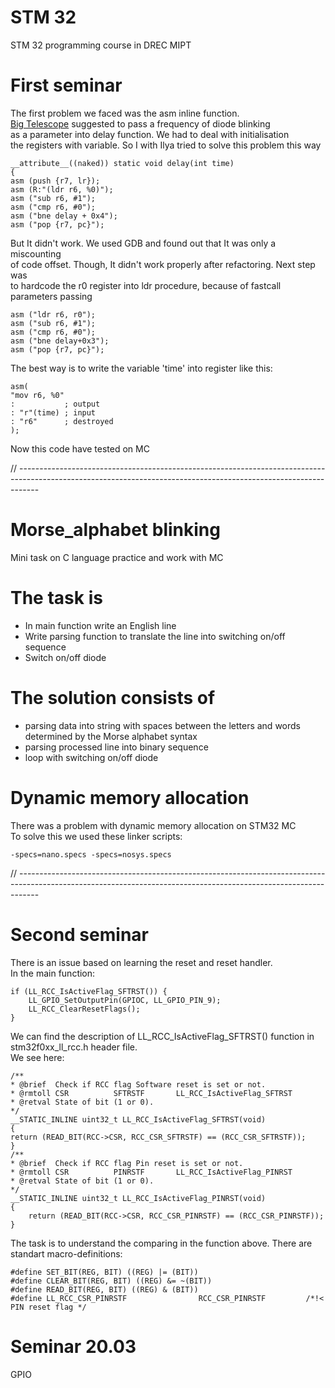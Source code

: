 # STM 32
STM 32 programming course in DREC MIPT  
# First seminar  
The first problem we faced was the asm inline function.  
[Big Telescope](https://github.com/bigtelescope) suggested to pass a frequency of diode blinking  
as a parameter into delay function. We had to deal with initialisation  
the registers with variable. So I with Ilya tried to solve this problem this way  

    __attribute__((naked)) static void delay(int time)  
    {
    asm (push {r7, lr});  
    asm (R:"(ldr r6, %0)");  
    asm ("sub r6, #1");  
    asm ("cmp r6, #0");  
    asm ("bne delay + 0x4");  
    asm ("pop {r7, pc}");  
But It didn't work. We used GDB and found out that It was only a miscounting  
of code offset. Though, It didn't work properly after refactoring. Next step was  
to hardcode the r0 register into ldr procedure, because of fastcall parameters passing 

    asm ("ldr r6, r0");  
    asm ("sub r6, #1");  
    asm ("cmp r6, #0");  
    asm ("bne delay+0x3");  
    asm ("pop {r7, pc}");
The best way is to write the variable 'time' into register like this:  

    asm(
    "mov r6, %0"
    :           ; output
    : "r"(time) ; input
    : "r6"      ; destroyed
    );
Now this code have tested on MC  


// -----------------------------------------------------------------------------------------------------------------------------------------------------------------  

# Morse_alphabet blinking

Mini task on C language practice and work with MC  

# The task is
+ In main function write an English line
+ Write parsing function to translate the line into switching on/off sequence
+ Switch on/off diode

# The solution consists of  
+ parsing data into string with spaces between the letters and words determined by the Morse alphabet syntax  
+ parsing processed line into  binary sequence  
+ loop with switching on/off diode  
# Dynamic memory allocation  
There was a problem with dynamic memory allocation on STM32 MC  
To solve this we used these linker scripts:

    -specs=nano.specs -specs=nosys.specs  
// -----------------------------------------------------------------------------------------------------------------------------------------------------------------
# Second seminar
There is an issue based on learning the reset and reset handler.  
In the main function:  

    if (LL_RCC_IsActiveFlag_SFTRST()) {
        LL_GPIO_SetOutputPin(GPIOC, LL_GPIO_PIN_9);
        LL_RCC_ClearResetFlags();
    }
We can find the description of LL_RCC_IsActiveFlag_SFTRST() function in stm32f0xx_ll_rcc.h header file.  
We see here:  

    /**
    * @brief  Check if RCC flag Software reset is set or not.
    * @rmtoll CSR          SFTRSTF       LL_RCC_IsActiveFlag_SFTRST
    * @retval State of bit (1 or 0).
    */
    __STATIC_INLINE uint32_t LL_RCC_IsActiveFlag_SFTRST(void)
    {
    return (READ_BIT(RCC->CSR, RCC_CSR_SFTRSTF) == (RCC_CSR_SFTRSTF));
    }  
    /**
    * @brief  Check if RCC flag Pin reset is set or not.
    * @rmtoll CSR          PINRSTF       LL_RCC_IsActiveFlag_PINRST
    * @retval State of bit (1 or 0).
    */
    __STATIC_INLINE uint32_t LL_RCC_IsActiveFlag_PINRST(void)
    {
        return (READ_BIT(RCC->CSR, RCC_CSR_PINRSTF) == (RCC_CSR_PINRSTF));
    }

The task is to understand the comparing in the function above. There are standart macro-definitions:

    #define SET_BIT(REG, BIT) ((REG) |= (BIT))
    #define CLEAR_BIT(REG, BIT) ((REG) &= ~(BIT))
    #define READ_BIT(REG, BIT) ((REG) & (BIT))
    #define LL_RCC_CSR_PINRSTF                RCC_CSR_PINRSTF         /*!< PIN reset flag */

# Seminar 20.03
GPIO
   
